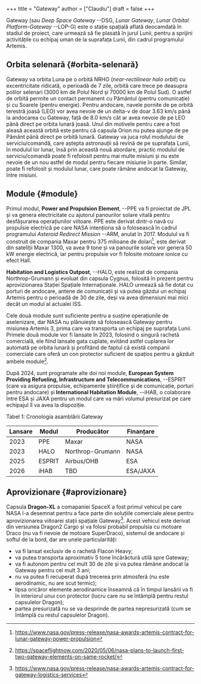 +++
title = "Gateway"
author = ["Claudiu"]
draft = false
+++

Gateway (sau _Deep Space Gateway_ --DSG, _Lunar Gateway_, _Lunar Orbital Platform-Gateway_ --LOP-G) este o stație spațială aflată deocamdată în stadiul de proiect, care urmează să fie plasată în jurul Lunii, pentru a sprijini  activitățile cu echipaj uman de la suprafața Lunii, din cadrul programului Artemis.


## Orbita selenară {#orbita-selenară}

Gateway va orbita Luna pe o orbită NRHO (_near-rectilinear halo orbit_) cu excentricitate ridicată, o perioadă de 7 zile, orbită care trece pe deasupra polilor selenari (3000 km de Polul Nord și 70000 km de Polul Sud). O astfel de orbită permite un contact permanent cu Pământul (pentru comunicație) și cu Soarele (pentru energie). Pentru andocare, navele pornite de pe orbită terestră joasă (LEO) vor avea nevoie de un delta-v de doar 3.63 km/s până la andocarea cu Gateway, față de 8.0 km/s cât ar avea nevoie de pe LEO până direct pe orbita lunară joasă. Unul din motivele pentru care a fost aleasă această orbită este pentru că capsula Orion nu putea ajunge de pe Pământ până direct pe orbită lunară. Gateway va juca rolul modulului de serviciu/comandă, care aștepta astronauții să revină de pe suprafața Lunii, în modulul lor lunar, însă prin această nouă abordare, practic modulul de serviciu/comandă poate fi refolosit pentru mai multe misiuni și nu este nevoie de un nou astfel de modul pentru fiecare misiunie în parte. Similar, poate fi refolosit și modulul lunar, care poate rămâne andocat la Gateway, între misiuni.


## Module {#module}

Primul modul, **Power and Propulsion Element**, --PPE  va fi proiectat de JPL și va genera electricitate cu ajutorul panourilor solare vitală pentru desfășurarea operațiunilor viitoare. PPE este derivat dintr-o navă cu propulsie electrică pe care NASA intenționa să o folosească în cadrul programului _Asteroid Redirect Mission_ --ARM, anulat în 2017. Modulul va fi construit de compania Maxar pentru 375 milioane de dolari[^fn:1], este derivat din sateliții Maxar 1300, va avea 9 tone și va panourile solare vor genera 50 kW energie electrică, iar pentru propulsie vor fi folosite motoare ionice cu efect Hall.

**Habitation and Logistics Outpost**, --HALO, este realizat de compania Northrop-Grumann și evoluat din capsula Cygnus, folosită în prezent pentru aprovizionarea Stației Spațiale Internaționale. HALO urmează să fie dotat cu porturi de andocare, antene de comunicații și va putea găzdui un echipaj Artemis pentru o perioadă de 30 de zile, deși va avea dimensiuni mai mici decât un modul al actualei ISS.

Cele două module sunt suficiente pentru a susține operațiunile de aselenizare, dar NASA nu plănuiește să folosească Gateway pentru misiunea Artemis 3, prima care va transporta un echipaj pe suprafața Lunii. Primele două module vor fi lansate în 2023, folosind o singură rachetă comercială, ele fiind lansate gata cuplate, evitând astfel cuplarea lor automată pe orbita lunară și profitând de faptul că există companii comerciale care oferă un con protector suficient de spațios pentru a găzduit ambele module[^fn:2].

După 2024, sunt programate alte doi noi module, **European System Providing Refueling, Infrastructure and Telecommunications**, --ESPRIT (care va asigura propulsie, echipamente științifice și de comunicație, porturi pentru andocare) și **International Habitation Module**, --iHAB, o colaborare între ESA și JAXA pentru un modul care va mări volumul presurizat pe care echipajul îl va avea la dispoziție.

<div class="table-caption">
  <span class="table-number">Tabel 1</span>:
  Cronologia asamblării Gateway
</div>

| Lansare | Modul  | Producător       | Finanțare |
|---------|--------|------------------|-----------|
| 2023    | PPE    | Maxar            | NASA      |
| 2023    | HALO   | Northrop-Grumann | NASA      |
| 2025    | ESPRIT | Airbus/OHB       | ESA       |
| 2026    | iHAB   | TBD              | ESA/JAXA  |


## Aprovizionare {#aprovizionare}

Capsula **Dragon-XL** a comapaniei SpaceX a fost primul vehicul pe care NASA l-a desemnat pentru a face parte din soluțiile comerciale alese pentru aprovizionarea viitoarei stații spațiale Gateway[^fn:3]. Acest vehicul este derivat din versiunea Dragon2 Cargo și va folosi probabil propulsia cu motoare Draco (nu va fi nevoie de motoare SuperDraco), sistemul de andocare și softul de la bord, dar are unele particularități:

-   va fi lansat exclusiv de o rachetă Flacon Heavy;
-   va putea transporta aproximativ 5 tone încărăctură utilă spre Gateway;
-   va fi autonom pentru cel mult 30 de zile și va putea rămâne andocat la Gateway pentru cel mult 3 ani;
-   nu va putea fi recuperat după trecerea prin atmosferă (nu este aerodinamic, nu are scut termic);
-   lipsa oricăror elemente aerodinamice înseamnă că în timpul lansării va fi în interiorul unui con protector (lucru care nu se întâmplă pentru restul capsulelor Dragon);
-   partea presurizată nu se va desprinde de partea nepresurizată (cum se întâmplă cu restul capsulelor Dragon).

[^fn:1]: <https://www.nasa.gov/press-release/nasa-awards-artemis-contract-for-lunar-gateway-power-propulsion>
[^fn:2]: <https://spaceflightnow.com/2020/05/06/nasa-plans-to-launch-first-two-gateway-elements-on-same-rocket/>
[^fn:3]: <https://www.nasa.gov/press-release/nasa-awards-artemis-contract-for-gateway-logistics-services>
